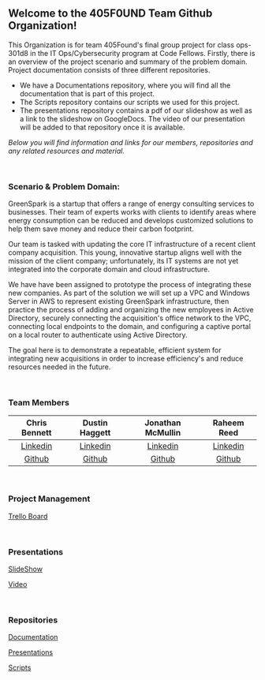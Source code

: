 <br>

## Welcome to the 405F0UND Team Github Organization!

This Organization is for team 405Found's final group project for class ops-301d8 in the IT Ops/Cybersecurity program at Code Fellows. Firstly, there is an overview of the project scenario and summary of the problem domain. Project documentation consists of three different repositories. 
   - We have a Documentations repository, where you will find all the documentation that is part of this project.
   - The Scripts repository contains our scripts we used for this project.
   - The presentations repository contains a pdf of our slideshow as well as a link to the slideshow on GoogleDocs. The video of our presentation will be added to that repository once it is available.


*Below you will find information and links for our members, repositories and any related resources and material.*


<br>

### Scenario & Problem Domain:

GreenSpark is a startup that offers a range of energy consulting services to businesses. Their team of experts works with clients to identify areas where energy consumption can be reduced and develops customized solutions to help them save money and reduce their carbon footprint.

Our team is tasked with updating the core IT infrastructure of a recent client company acquisition. This young, innovative startup aligns well with the mission of the client company; unfortunately, its IT systems are not yet integrated into the corporate domain and cloud infrastructure.

We have have been assigned to prototype the process of integrating these new companies. As part of the solution we will set up a VPC and Windows Server in AWS to represent existing GreenSpark infrastructure, then practice the process of adding and organizing the new employees in Active Directory, securely connecting the acquisition's office network to the VPC, connecting local endpoints to the domain, and configuring a captive portal on a local router to authenticate using Active Directory.

The goal here is to demonstrate a repeatable, efficient system for integrating new acquisitions in order to increase efficiency's and reduce resources needed in the future.


<br>


### Team Members

| Chris Bennett | Dustin Haggett | Jonathan McMullin | Raheem Reed |
|:----------------------:|:-----------------------:|:----------------------:|:----------------------:|
| [Linkedin]() | [Linkedin](https://www.linkedin.com/in/dustinhaggett) | [Linkedin](https://www.linkedin.com/in/jon-mcmullin-cybersecurity/) | [Linkedin]() |
| [Github](https://github.com/marsecguy) | [Github](https://github.com/dustinhaggett) | [Github](https://github.com/mcmullinj84) | [Github](https://github.com/reedraheem) |


<br>

### Project Management

[Trello Board](https://trello.com/b/jIM8Jojh/ops-301-project-team-4)



<br>

### Presentations

[SlideShow](https://docs.google.com/presentation/d/1zmxowBter6J1kJP3ijulRlkOrP-mnWauqEHvtknU68E/edit?usp=sharing)

[Video]()


<br>

### Repositories

[Documentation](https://github.com/405f0und/Documentation)

[Presentations](https://github.com/405f0und/Presentations)

[Scripts](https://github.com/405f0und/Scripts)
